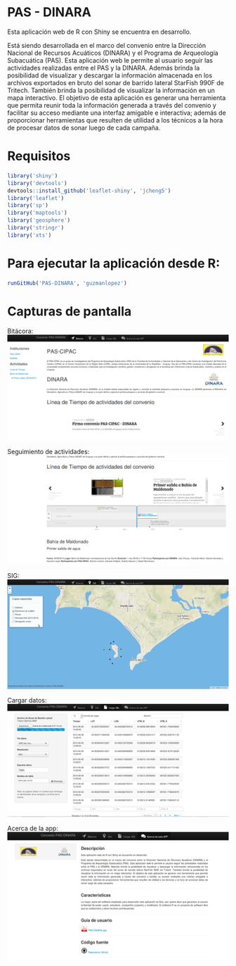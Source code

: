 PAS - DINARA
===

Esta aplicación web de R con Shiny se encuentra en desarrollo.

Está siendo desarrollada en el marco del convenio entre la Dirección Nacional de Recursos Acuáticos (DINARA) y el Programa de Arqueología Subacuática (PAS). Esta aplicación web le permite al usuario seguir las actividades realizadas entre el PAS y la DINARA. Además brinda la posibilidad de visualizar y descargar la información almacenada en los archivos exportados en bruto del sonar de barrido lateral StarFish 990F de Tritech. También brinda la posibilidad de visualizar la información en un mapa interactivo. El objetivo de esta aplicación es generar una herramienta que permita reunir toda la información generada a través del convenio y facilitar su acceso mediante una interfaz amigable e interactiva; además de proporcionar herramientas que resulten de utilidad a los técnicos a la hora de procesar datos de sonar luego de cada campaña.

Requisitos
===

```R
library('shiny')
library('devtools')
devtools::install_github('leaflet-shiny', 'jcheng5')
library('leaflet')
library('sp')
library('maptools')
library('geosphere')
library('stringr')
library('xts')
```
Para ejecutar la aplicación desde R: 
===

```R
runGitHub('PAS-DINARA', 'guzmanlopez')
```

Capturas de pantalla
===

Bitácora:
![Image](https://raw.githubusercontent.com/guzmanlopez/PAS-DINARA/master/Data/img/Screenshots/Captura-de-pantalla-01.png)

Seguimiento de actividades:
![Image](https://raw.githubusercontent.com/guzmanlopez/PAS-DINARA/master/Data/img/Screenshots/Captura-de-pantalla-02.png)

SIG:
![Image](https://raw.githubusercontent.com/guzmanlopez/PAS-DINARA/master/Data/img/Screenshots/Captura-de-pantalla-03.png)

Cargar datos:
![Image](https://raw.githubusercontent.com/guzmanlopez/PAS-DINARA/master/Data/img/Screenshots/Captura-de-pantalla-04.png)

Acerca de la app:
![Image](https://raw.githubusercontent.com/guzmanlopez/PAS-DINARA/master/Data/img/Screenshots/Captura-de-pantalla-05.png)
